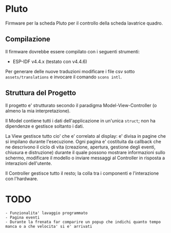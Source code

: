  # Pluto 

Firmware per la scheda Pluto per il controllo della scheda lavatrice quadro.

## Compilazione

Il firmware dovrebbe essere compilato con i seguenti strumenti:
 - ESP-IDF v4.4.x (testato con v4.4.6)

Per generare delle nuove traduzioni modificare i file csv sotto `assets/translations` e invocare il comando `scons intl`.

## Struttura del Progetto

Il progetto e' strutturato secondo il paradigma Model-View-Controller (o almeno la mia interpretazione).

Il Model contiene tutti i dati dell'applicazione in un'unica `struct`; non ha dipendenze e gestisce soltanto i dati.

La View gestisce tutto cio' che e' correlato al display: e' divisa in pagine che si impilano durante l'esecuzione.
Ogni pagina e' costituita da callback che ne descrivono il ciclo di vita (creazione, apertura, gestione degli eventi, chiusura e distruzione) durante il quale possono mostrare informazioni sullo schermo, modificare il modello o inviare messaggi al Controller in risposta a interazioni dell'utente.

Il Controller gestisce tutto il resto; la colla tra i componenti e l'interazione con l'hardware.

# TODO
    
    - Funzionalita' lavaggio programmato
    - Pagina eventi
    - Durante la frenata far comparire un popup che indichi quanto tempo manca o a che velocita' si e' arrivati
